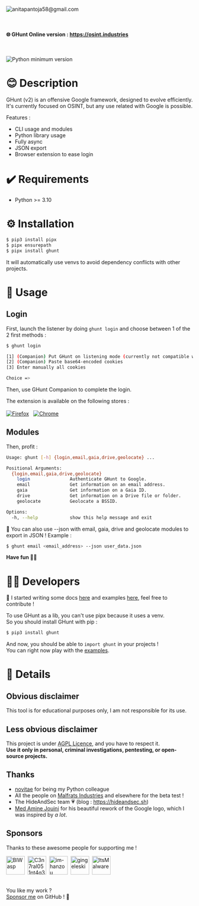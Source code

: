 ![anitapantoja58@gmail.com](assets/long_banner.png)

<br>

#### 🌐 GHunt Online version : https://osint.industries

<br>

![Python minimum version](https://img.shields.io/badge/Python-3.10%2B-brightgreen)

# 😊 Description

GHunt (v2) is an offensive Google framework, designed to evolve efficiently.\
It's currently focused on OSINT, but any use related with Google is possible.

Features :
- CLI usage and modules
- Python library usage
- Fully async
- JSON export
- Browser extension to ease login

# ✔️ Requirements
- Python >= 3.10

# ⚙️ Installation

```bash
$ pip3 install pipx
$ pipx ensurepath
$ pipx install ghunt
```
It will automatically use venvs to avoid dependency conflicts with other projects.

# 💃 Usage

## Login

First, launch the listener by doing `ghunt login` and choose between 1 of the 2 first methods :
```bash
$ ghunt login

[1] (Companion) Put GHunt on listening mode (currently not compatible with docker)
[2] (Companion) Paste base64-encoded cookies
[3] Enter manually all cookies

Choice =>
```

Then, use GHunt Companion to complete the login.

The extension is available on the following stores :\
\
[![Firefox](https://files.catbox.moe/5g2ld5.png)](https://addons.mozilla.org/en-US/firefox/addon/ghunt-companion/)&nbsp;&nbsp;&nbsp;[![Chrome](https://storage.googleapis.com/web-dev-uploads/image/WlD8wC6g8khYWPJUsQceQkhXSlv1/UV4C4ybeBTsZt43U4xis.png)](https://chrome.google.com/webstore/detail/ghunt-companion/dpdcofblfbmmnikcbmmiakkclocadjab)

## Modules

Then, profit :
```bash
Usage: ghunt [-h] {login,email,gaia,drive,geolocate} ...

Positional Arguments:
  {login,email,gaia,drive,geolocate}
    login               Authenticate GHunt to Google.
    email               Get information on an email address.
    gaia                Get information on a Gaia ID.
    drive               Get information on a Drive file or folder.
    geolocate           Geolocate a BSSID.

Options:
  -h, --help            show this help message and exit
```

📄 You can also use --json with email, gaia, drive and geolocate modules to export in JSON ! Example :

```bash
$ ghunt email <email_address> --json user_data.json
```

**Have fun 🥰💞**

# 🧑‍💻 Developers

📕 I started writing some docs [here](https://github.com/mxrch/GHunt/wiki) and examples [here](https://github.com/mxrch/GHunt/tree/master/examples), feel free to contribute !

To use GHunt as a lib, you can't use pipx because it uses a venv.\
So you should install GHunt with pip :
```bash
$ pip3 install ghunt
```

And now, you should be able to `import ghunt` in your projects !\
You can right now play with the [examples](https://github.com/mxrch/GHunt/tree/master/examples).

# 📮 Details

## Obvious disclaimer

This tool is for educational purposes only, I am not responsible for its use.

## Less obvious disclaimer

This project is under [AGPL Licence](https://choosealicense.com/licenses/agpl-3.0/), and you have to respect it.\
**Use it only in personal, criminal investigations, pentesting, or open-source projects.**

## Thanks

- [novitae](https://github.com/novitae) for being my Python colleague
- All the people on [Malfrats Industries](https://discord.gg/sg2YcrC6x9) and elsewhere for the beta test !
- The HideAndSec team 💗 (blog : https://hideandsec.sh)
- [Med Amine Jouini](https://dribbble.com/jouiniamine) for his beautiful rework of the Google logo, which I was inspired by *a lot*.

## Sponsors

Thanks to these awesome people for supporting me !

<!-- sponsors --><a href="https://github.com/BlWasp"><img src="https://github.com/BlWasp.png" width="50px" alt="BlWasp" /></a>&nbsp;&nbsp;<a href="https://github.com/C3n7ral051nt4g3ncy"><img src="https://github.com/C3n7ral051nt4g3ncy.png" width="50px" alt="C3n7ral051nt4g3ncy" /></a>&nbsp;&nbsp;<a href="https://github.com/im-hanzou"><img src="https://github.com/im-hanzou.png" width="50px" alt="im-hanzou" /></a>&nbsp;&nbsp;<a href="https://github.com/gingeleski"><img src="https://github.com/gingeleski.png" width="50px" alt="gingeleski" /></a>&nbsp;&nbsp;<a href="https://github.com/ItsMalware"><img src="https://github.com/ItsMalware.png" width="50px" alt="ItsMalware" /></a>&nbsp;&nbsp;<!-- sponsors -->

\
You like my work ?\
[Sponsor me](https://github.com/sponsors/mxrch) on GitHub ! 🤗
